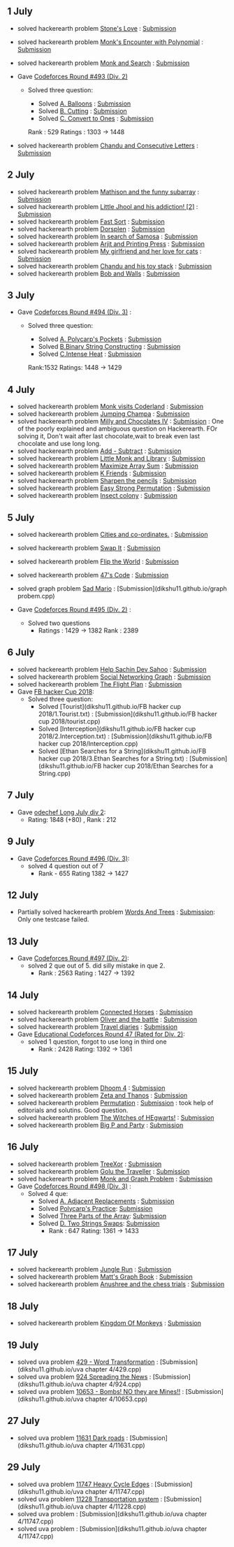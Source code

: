 
## 1 July

* solved hackerearth problem [Stone's Love](https://www.hackerearth.com/practice/algorithms/searching/binary-search/practice-problems/algorithm/stones-love/) : [Submission](https://www.hackerearth.com/practice/algorithms/searching/binary-search/practice-problems/algorithm/stones-love/)
* solved hackerearth problem [Monk's Encounter with Polynomial](https://www.hackerearth.com/practice/algorithms/searching/binary-search/practice-problems/algorithm/monks-encounter-with-polynomial/) : [Submission](https://www.hackerearth.com/submission/17936437/)
* solved hackerearth problem [Monk and Search](https://www.hackerearth.com/practice/algorithms/searching/binary-search/practice-problems/algorithm/monk-and-search-2/) : [Submission](https://www.hackerearth.com/submission/17938036/)

* Gave [Codeforces Round #493 (Div. 2)](http://codeforces.com/contest/998)
  * Solved three question:
    * Solved [A. Balloons](http://codeforces.com/contest/998/problem/A) : [Submission](dikshu11.github.io/codeforces/998A.cpp)
    * Solved [B. Cutting](http://codeforces.com/contest/998/problem/B) : [Submission](dikshu11.github.io/codeforces/998B.cpp)
    * Solved [C. Convert to Ones](http://codeforces.com/contest/998/problem/C) : [Submission](dikshu11.github.io/codeforces/998C.cpp)
    
    Rank : 529 Ratings : 1303 → 1448
    
* solved hackerearth problem [Chandu and Consecutive Letters](https://www.hackerearth.com/practice/algorithms/greedy/basics-of-greedy-algorithms/practice-problems/algorithm/chandu-and-consecutive-letters/) : [Submission](https://www.hackerearth.com/submission/17952806/)

## 2 July

* solved hackerearth problem [Mathison and the funny subarray](https://www.hackerearth.com/practice/algorithms/greedy/basics-of-greedy-algorithms/practice-problems/algorithm/mathison-and-the-funny-substring-b3f58587/) : [Submission](https://www.hackerearth.com/submission/17963617/)
* solved hackerearth problem [Little Jhool and his addiction! [2]](https://www.hackerearth.com/practice/algorithms/greedy/basics-of-greedy-algorithms/practice-problems/algorithm/little-jhool-and-his-addiction-2-4/) : [Submission](https://www.hackerearth.com/submission/17964135/)
* solved hackerearth problem [Fast Sort](https://www.hackerearth.com/practice/algorithms/greedy/basics-of-greedy-algorithms/practice-problems/algorithm/fast-sort-1/) : [Submission](https://www.hackerearth.com/submission/17970109/)
* solved hackerearth problem [Dorsplen](https://www.hackerearth.com/practice/algorithms/greedy/basics-of-greedy-algorithms/practice-problems/algorithm/dorsplen/)  : [Submission](https://www.hackerearth.com/submission/17970276/)
* solved hackerearth problem [In search of Samosa](https://www.hackerearth.com/practice/algorithms/greedy/basics-of-greedy-algorithms/practice-problems/algorithm/in-search-of-samosa-pledge-easy-3/) : [Submission](https://www.hackerearth.com/submission/17971705/)
* solved hackerearth problem [Arjit and Printing Press](https://www.hackerearth.com/practice/algorithms/greedy/basics-of-greedy-algorithms/practice-problems/algorithm/arjit-and-printing-press/) : [Submission](https://www.hackerearth.com/submission/17972168/)
* solved hackerearth problem [My girlfriend and her love for cats](https://www.hackerearth.com/practice/algorithms/greedy/basics-of-greedy-algorithms/practice-problems/algorithm/my-girlfriend-and-her-love-for-cats-1/) : [Submission](https://www.hackerearth.com/submission/17972284/)
* solved hackerearth problem [Chandu and his toy stack](https://www.hackerearth.com/practice/algorithms/greedy/basics-of-greedy-algorithms/practice-problems/algorithm/chandu-and-his-toy-stack/) : [Submission](https://www.hackerearth.com/submission/17972703/)
* solved hackerearth problem [Bob and Walls](https://www.hackerearth.com/practice/algorithms/greedy/basics-of-greedy-algorithms/practice-problems/algorithm/bob-and-walls/) : [Submission](https://www.hackerearth.com/submission/17974093/)

## 3 July

* Gave [Codeforces Round #494 (Div. 3)](http://codeforces.com/contest/1003) : 
  * Solved three question:
    * Solved [A. Polycarp's Pockets](http://codeforces.com/contest/1003/problem/A) : [Submission](dikshu11.github.io/codeforces/1003A.cpp)
    * Solved [B.Binary String Constructing](http://codeforces.com/contest/1003/problem/B) : [Submission](dikshu11.github.io/codeforces/1003B.cpp)
    * Solved [C.Intense Heat](http://codeforces.com/contest/1003/problem/C) : [Submission](dikshu11.github.io/codeforces/1003C.cpp)
    
    Rank:1532 Ratings: 1448 → 1429

## 4 July

* solved hackerearth problem [Monk visits Coderland](https://www.hackerearth.com/practice/algorithms/greedy/basics-of-greedy-algorithms/practice-problems/algorithm/monk-visits-coderland-4/) : [Submission](https://www.hackerearth.com/submission/18009035/)
* solved hackerearth problem [Jumping Champa](https://www.hackerearth.com/practice/algorithms/greedy/basics-of-greedy-algorithms/practice-problems/algorithm/jumping-champa-icpc-1/) : [Submission](https://www.hackerearth.com/submission/18009433/)
* solved hackerearth problem [Milly and Chocolates IV](https://www.hackerearth.com/practice/algorithms/greedy/basics-of-greedy-algorithms/practice-problems/algorithm/milly-and-chocolates-iv-6/) : [Submission](https://www.hackerearth.com/submission/18011798/) : One of the poorly explained and ambiguous question on Hackerearth. FOr solving it, Don't wait after last chocolate,wait to break even last chocolate and use long long.
* solved hackerearth problem [Add - Subtract](https://www.hackerearth.com/practice/algorithms/greedy/basics-of-greedy-algorithms/practice-problems/algorithm/add-subtract/) : [Submission](https://www.hackerearth.com/submission/18013557/)
* solved hackerearth problem [Little Monk and Library](https://www.hackerearth.com/practice/algorithms/greedy/basics-of-greedy-algorithms/practice-problems/algorithm/little-monk-and-library/) : [Submission](https://www.hackerearth.com/submission/18014168/)
* solved hackerearth problem [Maximize Array Sum](https://www.hackerearth.com/practice/algorithms/greedy/basics-of-greedy-algorithms/practice-problems/algorithm/bob-and-profit-fd9f0ee3/) : [Submission](https://www.hackerearth.com/submission/18014394/)
* solved hackerearth problem [K Friends](https://www.hackerearth.com/practice/algorithms/greedy/basics-of-greedy-algorithms/practice-problems/algorithm/k-friends-89908017/) : [Submission](https://www.hackerearth.com/submission/18015719/)
* solved hackerearth problem [Sharpen the pencils](https://www.hackerearth.com/practice/algorithms/greedy/basics-of-greedy-algorithms/practice-problems/algorithm/sharpen-the-pencils-2/) : [Submission](https://www.hackerearth.com/submission/18016031/)
* solved hackerearth problem [Easy Strong Permutation](https://www.hackerearth.com/practice/algorithms/greedy/basics-of-greedy-algorithms/practice-problems/algorithm/easy-strong-permutation/) : [Submission](https://www.hackerearth.com/submission/18016201/)
* solved hackerearth problem [Insect colony](https://www.hackerearth.com/practice/algorithms/greedy/basics-of-greedy-algorithms/practice-problems/algorithm/insect-colony-2/) : [Submission](https://www.hackerearth.com/submission/18020391/)

## 5 July
* solved hackerearth problem [ Cities and co-ordinates.](https://www.hackerearth.com/practice/algorithms/greedy/basics-of-greedy-algorithms/practice-problems/algorithm/protect-the-cities/description/) : [Submission](https://www.hackerearth.com/submission/18038903/)
* solved hackerearth problem [Swap It](https://www.hackerearth.com/practice/algorithms/greedy/basics-of-greedy-algorithms/practice-problems/algorithm/swap-it-2/) : [Submission](https://www.hackerearth.com/submission/18039352/)
* solved hackerearth problem [Flip the World](https://www.hackerearth.com/practice/algorithms/greedy/basics-of-greedy-algorithms/practice-problems/algorithm/flip-the-world/) : [Submission](https://www.hackerearth.com/submission/18039650/)
* solved hackerearth problem [47's Code](https://www.hackerearth.com/practice/algorithms/greedy/basics-of-greedy-algorithms/practice-problems/algorithm/playing-cards-1-8abea701/) : [Submission](https://www.hackerearth.com/submission/18039804/)
* solved graph problem [Sad Mario](dikshu11.github.io/Sad-Mario.pdf) : [Submission](dikshu11.github.io/graph probem.cpp)

* Gave [Codeforces Round #495 (Div. 2)](https://codeforces.com/contest/1004) :
  * Solved two questions 
    * Ratings : 1429 → 1382 Rank : 2389


## 6 July

* solved hackerearth problem [Help Sachin Dev Sahoo](https://www.hackerearth.com/practice/algorithms/greedy/basics-of-greedy-algorithms/practice-problems/algorithm/minimum-flips/) : [Submission](https://www.hackerearth.com/submission/18056284/)
* solved hackerearth problem [Social Networking Graph](https://www.hackerearth.com/practice/algorithms/graphs/breadth-first-search/practice-problems/algorithm/social-networking-graph/) : [Submission](https://www.hackerearth.com/submission/18063542/)
* solved hackerearth problem [The Flight Plan](https://www.hackerearth.com/practice/algorithms/graphs/breadth-first-search/practice-problems/algorithm/traffic-light-2-ee27ba45/) : [Submission](https://www.hackerearth.com/submission/18069654/)
* Gave [FB hacker Cup 2018](https://www.facebook.com/hackercup/):
  * Solved three question:
    * Solved [Tourist](dikshu11.github.io/FB hacker cup 2018/1.Tourist.txt) : [Submission](dikshu11.github.io/FB hacker cup 2018/tourist.cpp)
    * Solved [Interception](dikshu11.github.io/FB hacker cup 2018/2.Interception.txt) : [Submission](dikshu11.github.io/FB hacker cup 2018/Interception.cpp)
    * Solved [Ethan Searches for a String](dikshu11.github.io/FB hacker cup 2018/3.Ethan Searches for a String.txt) : [Submission](dikshu11.github.io/FB hacker cup 2018/Ethan Searches for a String.cpp)
    
## 7 July

* Gave [odechef Long July div 2](https://www.codechef.com/JULY18B):
  * Rating: 1848 (+80) , Rank : 212

## 9 July
* Gave [Codeforces Round #496 (Div. 3)](https://codeforces.com/contest/1005):
  * solved 4 question out of 7
    * Rank - 655 Rating 1382 → 1427
    
## 12 July
* Partially solved hackerearth problem [Words And Trees](https://www.hackerearth.com/zh/practice/algorithms/graphs/depth-first-search/practice-problems/algorithm/words-and-trees-f9ef202c/description/) : [Submission](https://www.hackerearth.com/zh/submission/18222842/): Only one testcase failed.

## 13 July
* Gave [Codeforces Round #497 (Div. 2)](http://codeforces.com/contest/1008):
  * solved 2 que out of 5. did silly mistake in que 2.
    * Rank : 2563  Rating : 1427 → 1392
    
## 14 July
* solved hackerearth problem [Connected Horses](https://www.hackerearth.com/practice/algorithms/graphs/breadth-first-search/practice-problems/algorithm/connected-horses-10/) : [Submission](https://www.hackerearth.com/submission/18262919/)
* solved hackerearth problem [Oliver and the battle](https://www.hackerearth.com/practice/algorithms/graphs/breadth-first-search/practice-problems/algorithm/oliver-and-the-battle-1/) : [Submission](https://www.hackerearth.com/submission/18263663/)
* solved hackerearth problem [Travel diaries](https://www.hackerearth.com/practice/algorithms/graphs/breadth-first-search/practice-problems/algorithm/till-the-end-of-the-time-d73ba7d1/) : [Submission](https://www.hackerearth.com/submission/18264612/)
* Gave [Educational Codeforces Round 47 (Rated for Div. 2)](http://codeforces.com/contest/1009):
  * solved 1 question, forgot to use long in third one
    * Rank : 2428  Rating: 1392 → 1361

## 15  July
* solved hackerearth problem [Dhoom 4](https://www.hackerearth.com/practice/algorithms/graphs/breadth-first-search/practice-problems/algorithm/dhoom-4/) : [Submission](https://www.hackerearth.com/submission/18281137/)
* solved hackerearth problem [Zeta and Thanos](https://www.hackerearth.com/practice/algorithms/graphs/breadth-first-search/practice-problems/algorithm/easymedium/) : [Submission](https://www.hackerearth.com/submission/18281708/)
* solved hackerearth problem [Permutation](https://www.hackerearth.com/practice/algorithms/graphs/breadth-first-search/practice-problems/algorithm/t1-1-6064aa64/) : [Submission](https://www.hackerearth.com/submission/18283991/) : took help of editorials and solutins. Good question.
* solved hackerearth problem [The Witches of HEgwarts!](https://www.hackerearth.com/practice/algorithms/graphs/breadth-first-search/practice-problems/algorithm/the-witches-of-hegwarts-1/) : [Submission](https://www.hackerearth.com/submission/18287138/)
* solved hackerearth problem [Big P and Party](https://www.hackerearth.com/practice/algorithms/graphs/breadth-first-search/practice-problems/algorithm/big-p-and-party-1/) : [Submission](https://www.hackerearth.com/submission/18287829/)

## 16 July
* solved hackerearth problem [TreeXor](https://www.hackerearth.com/zh/practice/algorithms/graphs/depth-first-search/practice-problems/algorithm/treexor/) : [Submission](https://www.hackerearth.com/zh/submission/18297457/)
* solved hackerearth problem [Golu the Traveller](https://www.hackerearth.com/zh/practice/algorithms/graphs/depth-first-search/practice-problems/algorithm/easy-35/) : [Submission](https://www.hackerearth.com/zh/submission/18303645/)
* solved hackerearth problem [ Monk and Graph Problem](https://www.hackerearth.com/zh/practice/algorithms/graphs/depth-first-search/practice-problems/algorithm/monk-and-graph-problem/) : [Submission](https://www.hackerearth.com/zh/submission/18310755/)
* Gave [Codeforces Round #498 (Div. 3)](http://codeforces.com/contest/1006) :
  * Solved 4 que:
    * Solved [A. Adjacent Replacements](http://codeforces.com/contest/1006/problem/A) : [Submission](dikshu11.github.io/codeforces/1006A.cpp)
    * Solved [Polycarp's Practice](http://codeforces.com/contest/1006/problem/B): [Submission](dikshu11.github.io/codeforces/1006B.cpp)
    * Solved [Three Parts of the Array](http://codeforces.com/contest/1006/problem/C): [Submission](dikshu11.github.io/codeforces/1006C.cpp)
    * Solved [D. Two Strings Swaps](http://codeforces.com/contest/1006/problem/D): [Submission](dikshu11.github.io/codeforces/1006D.cpp)
      * Rank : 647 Rating: 1361 → 1433
   

## 17 July
* solved hackerearth problem [Jungle Run](https://www.hackerearth.com/zh/practice/algorithms/graphs/depth-first-search/practice-problems/algorithm/jungle-run/) : [Submission](https://www.hackerearth.com/zh/submission/18328002/)
* solved hackerearth problem [Matt's Graph Book](https://www.hackerearth.com/zh/practice/algorithms/graphs/depth-first-search/practice-problems/algorithm/matts-graph-book/) : [Submission](https://www.hackerearth.com/zh/submission/18328326/)
* solved hackerearth problem [ Anushree and the chess trials](https://www.hackerearth.com/zh/practice/algorithms/graphs/depth-first-search/practice-problems/algorithm/anushree-and-the-chess-trials-f65a7811/description/) : [Submission](https://www.hackerearth.com/zh/submission/18330292/)

## 18 July
* solved hackerearth problem [Kingdom Of Monkeys](https://www.hackerearth.com/zh/practice/algorithms/graphs/depth-first-search/practice-problems/algorithm/kingdom-of-monkeys/) : [Submission](https://www.hackerearth.com/zh/submission/18357295/)

## 19 July
* solved uva problem [429 - Word Transformation](https://uva.onlinejudge.org/index.php?option=com_onlinejudge&Itemid=8&category=24&page=show_problem&problem=370) : [Submission](dikshu11.github.io/uva chapter 4/429.cpp)
* solved uva problem [924 Spreading the News](https://uva.onlinejudge.org/external/9/924.pdf) : [Submission](dikshu11.github.io/uva chapter 4/924.cpp)
* solved uva problem [10653 - Bombs! NO they are Mines!!](https://uva.onlinejudge.org/external/106/10653.pdf) : [Submission](dikshu11.github.io/uva chapter 4/10653.cpp)

## 27 July

* solved uva problem [11631 Dark roads](https://uva.onlinejudge.org/external/116/11631.pdf) : [Submission](dikshu11.github.io/uva chapter 4/11631.cpp)

## 29 July
* solved uva problem [11747 Heavy Cycle Edges](https://uva.onlinejudge.org/external/117/11747.pdf) : [Submission](dikshu11.github.io/uva chapter 4/11747.cpp)
* solved uva problem [11228 Transportation system](https://uva.onlinejudge.org/external/112/11228.pdf) : [Submission](dikshu11.github.io/uva chapter 4/11228.cpp)
* solved uva problem []() : [Submission](dikshu11.github.io/uva chapter 4/11747.cpp)
* solved uva problem []() : [Submission](dikshu11.github.io/uva chapter 4/11747.cpp)
